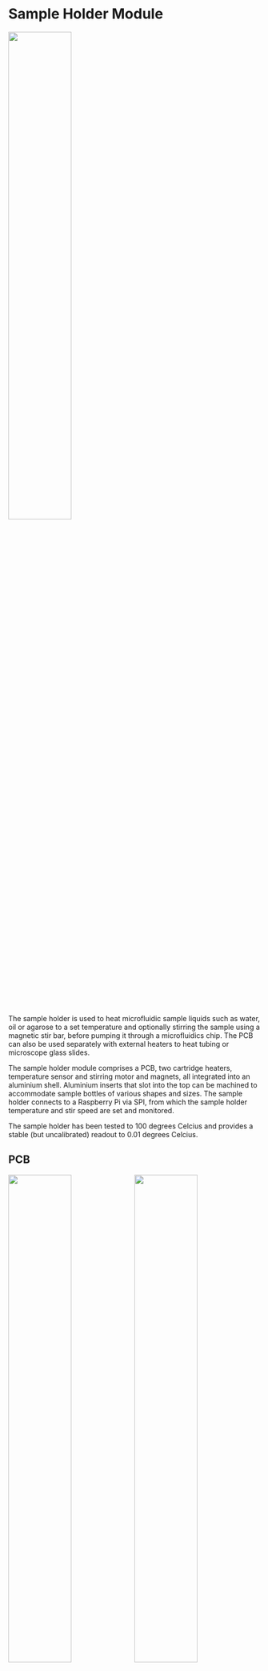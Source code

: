 # Sample Holder Module

<img src="images/sample_holder_with_insert.jpg" width=50%>

The sample holder is used to heat microfluidic sample liquids such as water, oil or agarose to a set temperature and optionally stirring the sample using a magnetic stir bar, before pumping it through a microfluidics chip.  The PCB can also be used separately with external heaters to heat tubing or microscope glass slides.

The sample holder module comprises a PCB, two cartridge heaters, temperature sensor and stirring motor and magnets, all integrated into an aluminium shell.  Aluminium inserts that slot into the top can be machined to accommodate sample bottles of various shapes and sizes.  The sample holder connects to a Raspberry Pi via SPI, from which the sample holder temperature and stir speed are set and monitored.

The sample holder has been tested to 100 degrees Celcius and provides a stable (but uncalibrated) readout to 0.01 degrees Celcius.

## PCB

<img src="images/sample_holder_pcb_top.jpg" width=50%><img src="images/sample_holder_pcb_bottom.jpg" width=50%>

The sample holder PCB is the heart of the sample holder and contains a PIC microprocessor that reads the temperature sensor, controls the heaters and stirrer motor and offers an SPI interface to a host.

The PCB has been designed for dual use.  It can be mounted in a sample holder with heaters, temperature sensor and stir motor wires soldered to the PCB.  Alternatively, it can also be used with external heater and temperature sensor attached via the secondary connector as shown below.

<img src="images/sample_holder_pcb_wired.jpg" width=50%>

The connector on the left is the primary connector and provides 12V power for the heaters, 3.3V power for the microprocessor and SPI communications with the Raspberry Pi.

The connector on the right is the secondary connector that connects to the external heater (black wires) and temperature sensor (white wires).  The polarity of heater and temperature sensor does not matter.  The connector also provides debug serial output and ICSP interface for reprogramming the PIC microprocessor.

### PCB Primary Connector : Power and SPI Interface

<img src="images/sample_holder_pcb_connector.jpg" width=10%>

|Pin|Description|
|-|-|
|1|SPI Clock|
|2|SPI Slave Select|
|3|Vdd 3.3V|
|4|SPI MOSI|
|5|Vss (Digital Ground)|
|6|SPI MISO|
|7|Heater 0V|
|8|Heater 12V|
|9|Heater 0V|
|10|Heater 12V|

**Note:** Vss(GND) must be connected with Heater 0V, and in a way that prevents ground loops.

### PCB Secondary Connector : External Heater, Temperature Sensor, Debug Serial and Programming Interface (ICSP)

<img src="images/sample_holder_pcb_connector.jpg" width=10%>

|Pin|Description|
|-|-|
|1|Heater Out 12V|
|2|ICSP MCLR|
|3|Heater Out 0V|
|4|ICSP 3.3V|
|5|Temp Sensor (Vss)|
|6|ICSP GND (Vss)|
|7|Temp Sensor +|
|8|ICSP PGD|
|9|Serial Debug TX|
|10|ICSP PGC|

**Note:** Do not supply ICSP 3.3V while also supplying Vdd 3.3V as they are connected.

### PCB FET Mounting

<img src="images/sample_holder_pcb_side.jpg" width=50%>

A power FET is mounted on the bottom of the PCB and drives the heaters.  It is intended to touch the metal the PCB is mounted on, with thermal paste between FET and metal.

### PCB Components

<img src="images/sample_holder_pcb_placement_top.jpg" width=50%><img src="images/sample_holder_pcb_placement_bottom.jpg" width=50%>

|Qty|Name|Component|Description|
|-|-|-|-|
|1|IC2|dsPIC33CK256MP502-I/SS SSOP28|PIC Microprocessor|
|1|IC1|25AA128-I/ST TSSOP8|SPI EEPROM|
|1|Q1|AUIRFU8403 IPAK|MOSFET|
|2|T1,T3|MMBT3904LT1 SOT23|NPN Transistor|
|2|T2,T4|MMBT3906LT1 SOT23|PNP Transistor|
|1|LED1|LTST-S270KGKT 0603|Green Side View LED|
|2|J1,J2|10 Pin 2 Row Angled Header||
|1|R7|3.3k Resistor|Temperature Sensor Reference|
|6|R1-R6|1k Resistor 0603||
|1|R9|10k Resistor 0603|PIC MCLR Pull Up|
|1|R8|120R Resistor 0603|LED Resistor|
|4|C1,C2,C4,C6|100nf Capacitor 0603|Decoupling Capacitors|
|1|C3|1nf Capacitor 0603|Motor Drive Capacitor|
|1|C5|10uf Capacitor 1206|Bulk Capacitor|

## Heaters and Sensors

<img src="images/sample_holder_heaters_and_sensors.jpg" width=50%>

The heaters are 3.3 Ohm (rated 12V, 40W) stainless steel cartridges that insert into holes drilled into the top section of the sample holder.  A temperature sensor is inserted into a hole drilled into the same section.  The temperature sensor is a negative coefficient thermister (NTC).  These heaters and temperature sensors are commonly used in 3D printers and can be found on eBay or Amazon.

## Stirrer Motor and Magnets

The stirrer motor rotates two attached magnets, which in turn rotate an optional stirrer magnet in the sample bottle inserted into the top of the sample holder.

The stirrer motor is a standard 40mm x 40mm x 10mm, three wire fan.  The rotating side points upward and has two 6mm diameter x 2mm thick Neodymium magnets mounted flat next to each other (opposing poles same side) in the centre of the fan.  The magnets have to be raised off the fan such that their fields do not interfere with the operation of the fan, be close enough to the stirrer magnet, while not touching the opposing surface.  We find that raising it 3-4mm with layers of double sided tape is sufficient and provides enough strength to spin the stirrer magnet.  The fan wire colours are typically black=ground, red=12V, yellow=sense/tachometer.

## Power Considerations

The heaters can draw quite a lot of power, so an adequate 12V power supply must be provided.  At full power with two 3.3 Ohm heaters, the required current can be calculated as:
I = ( 12V / 3.3 Ohm ) * 2 heaters = 7.3A
The maximum power can be limited by storing a power limit percentage to the sample holder via SPI.  Alternatively, these 40W heater cartridges are also made for 24V, which have around 4x the resistance (P=V^2/R, 40=24^2/R, R=14.4 Ohm) and will thus consume 1/4 as much power, but heat more slowly.

## Mechanical Design

<img src="images/sample_holder_3d.jpg" width=40%><img src="images/sample_holder_3d_parts.jpg" width=15%>

The sample holder is constructed from layers of machined 54mm diameter aluminium rod as listed in the table below.  The overall dimensions and screw locations are determined by the 40mm fan used as a stir motor.

|Section|Description|
|---|---|
|Top|The top section houses the two heater cartridges and temperature sensor and is the part that gets hot.  It also houses an insert that is shaped to fit a particular sample vessel.|
|Insulation|A layer of FR4 material that insulates the heated top from the rest of the module.|
|Magnet Space|A cavity above the motor/fan where the stir magnets rotate.|
|Motor|The stir motor that rotates the stir magnets.|
|PCB Mount|The plate that the PCB is mounted on with standoffs.  This plate also used as a heatsink for the FET that protrudes from the PCB.|
|PCB Spacer|The cavity for the PCB and wires.|
|Bottom|The bottom plate that closes up the PCB cavity and also holds the screw heads.|

<img src="images/sample_holder_side_section.jpg">

<img src="images/sample_holder_stop_section.jpg">

[Download Mechanical Design PDF](doc/sample_holder_design.pdf)
